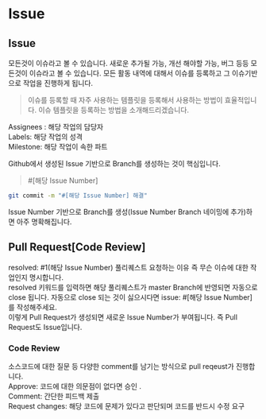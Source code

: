 
# Issue

## Issue

모든것이 이슈라고 볼 수 있습니다. 새로운 추가될 가능, 개선 해야할 가능, 버그 등등 모든것이 이슈라고 볼 수 있습니다. 모든 활동 내역에 대해서 이슈를 등록하고 그 이슈기반으로 작업을 진행하게 됩니다.
> 이슈를 등록할 때 자주 사용하는 템플릿을 등록해서 사용하는 방법이 효율적입니다. 이슈 템플릿을 등록하는 방법을 소개해드리겠습니다.<br>

Assignees : 해당 작업의 담당자<br>
Labels: 해당 작업의 성격<br>
Milestone: 해당 작업이 속한 파트<br>

Github에서 생성된 Issue 기반으로 Branch를 생성하는 것이 핵심입니다.<br>
> #[해당 Issue Number]

```bash
git commit -m "#[해당 Issue Number] 해결"
```

Issue Number 기반으로 Branch를 생성(Issue Number Branch 네이밍에 추가)하면 아주 명확해집니다.<br>

## Pull Request[Code Review]

resolved: #1(해당 Issue Number) 풀리퀘스트 요청하는 이유 즉 무슨 이슈에 대한 작업인지 명시합니다.<br>
resolved 키워드를 입력하면 해당 풀리퀘스트가 master Branch에 반영되면 자동으로 close 됩니다. 자동으로 close 되는 것이 싫으시다면 issue: #[해당 Issue Number]를 작성해주세요.<br>
이렇게 Pull Request가 생성되면 새로운 Issue Number가 부여됩니다. 즉 Pull Request도 Issue입니다.<br>

### Code Review
소스코드에 대한 질문 등 다양한 comment를 남기는 방식으로 pull reqeust가 진행합니다.<br>
Approve: 코드에 대한 의문점이 없다면 승인 .<br>
Comment: 간단한 피드백 제출<br>
Request changes: 해당 코드에 문제가 있다고 판단되며 코드를 반드시 수정 요구<br>